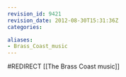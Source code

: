```yaml
---
revision_id: 9421
revision_date: 2012-08-30T15:31:36Z
categories:

aliases:
- Brass_Coast_music
---
```


#REDIRECT [[The Brass Coast music]]
